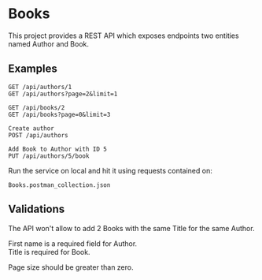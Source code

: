 # Books

This project provides a REST API which exposes endpoints two entities named Author and Book.

## Examples
```
GET /api/authors/1
GET /api/authors?page=2&limit=1

GET /api/books/2
GET /api/books?page=0&limit=3

Create author
POST /api/authors

Add Book to Author with ID 5
PUT /api/authors/5/book
```

Run the service on local and hit it using requests contained on: </br>
```
Books.postman_collection.json
```

## Validations

The API won't allow to add 2 Books with the same Title for the same Author.

First name is a required field for Author.</br>
Title is required for Book.

Page size should be greater than zero.
